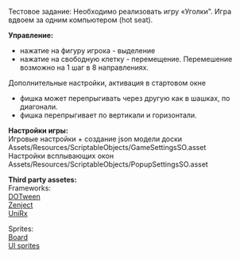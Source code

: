 Тестовое задание: Необходимо реализовать игру «Уголки". Игра вдвоем за одним компьютером (hot seat).

**Управление:**
- нажатие на фигуру игрока - выделение
- нажатие на свободную клетку - перемещение. Перемешение возможно на 1 шаг в 8 направлениях.

Дополнительные настройки, активация в стартовом окне
- фишка может перепрыгивать через другую как в шашках, по диагонали.
- фишка перепрыгивает по вертикали и горизонтали.

**Настройки игры:<br />**
Игровые настройки + создание json модели доски<br />
Assets/Resources/ScriptableObjects/GameSettingsSO.asset<br />
Настройки всплывающих окон<br />
Assets/Resources/ScriptableObjects/PopupSettingsSO.asset

**Third party assetes:<br />**
Frameworks:<br />
[DOTween](http://dotween.demigiant.com/)<br />
[Zenject](https://github.com/modesttree/Zenject)<br />
[UniRx](https://github.com/neuecc/UniRx)<br />

Sprites:<br />
[Board](https://gamesupply.itch.io/basic-chess-asset)<br />
[UI sprites](https://www.kenney.nl/assets/ui-pack)
